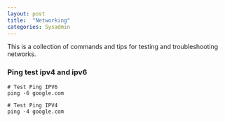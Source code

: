 ```yaml
---
layout: post
title:  "Networking"
categories: Sysadmin
---
```


This is a collection of commands and tips for testing and troubleshooting networks.

### **Ping test ipv4 and ipv6**
```
# Test Ping IPV6
ping -6 google.com   

# Test Ping IPV4
ping -4 google.com 
```
